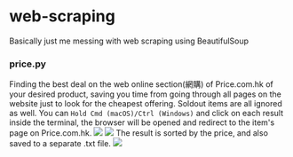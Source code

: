 # web-scraping
 
Basically just me messing with web scraping using BeautifulSoup
### price.py
Finding the best deal on the web online section(網購) of Price.com.hk of your desired product, saving you time from going through all pages on the website just to look for the cheapest offering. Soldout items are all ignored as well. You can `Hold Cmd (macOS)/Ctrl (Windows)` and click on each result inside the terminal, the browser will be opened and redirect to the item's page on Price.com.hk.
![](https://i.imgur.com/2y7bOy8.png)
![](https://i.imgur.com/kRAbyCp.gif)
The result is sorted by the price, and also saved to a separate .txt file.
![](https://i.imgur.com/m4VT6PV.png)